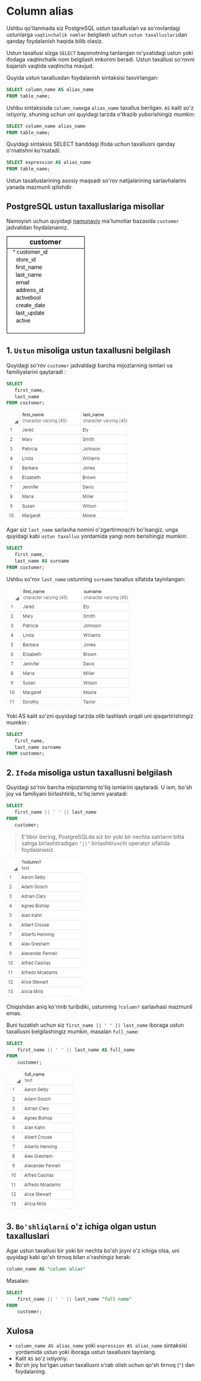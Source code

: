 # Column alias
Ushbu qo'llanmada siz PostgreSQL ustun taxalluslari va so'rovlardagi ustunlarga `vaqtinchalik nomlar` belgilash uchun `ustun taxalluslari`dan qanday foydalanish haqida bilib olasiz.

Ustun taxallusi sizga `SELECT` bayonotning tanlangan ro'yxatidagi ustun yoki ifodaga vaqtinchalik nom belgilash imkonini beradi. Ustun taxallusi so'rovni bajarish vaqtida vaqtincha mavjud.

Quyida ustun taxallusdan foydalanish sintaksisi tasvirlangan:
```sql
SELECT column_name AS alias_name
FROM table_name;
```

Ushbu sintaksisda `column_name`ga `alias_name` taxallus berilgan. `AS` kalit so'z ixtiyoriy, shuning uchun uni quyidagi tarzda o'tkazib yuborishingiz mumkin:
```sql
SELECT column_name alias_name
FROM table_name;
```
Quyidagi sintaksis SELECT banddagi ifoda uchun taxallusni qanday o'rnatishni ko'rsatadi:

```sql
SELECT expression AS alias_name
FROM table_name;
```

Ustun taxalluslarining asosiy maqsadi so'rov natijalarining sarlavhalarini yanada mazmunli qilishdir.

## PostgreSQL ustun taxalluslariga misollar

Namoyish uchun quyidagi [namunaviy](https://www.postgresqltutorial.com/wp-content/uploads/2019/05/dvdrental.zip) ma'lumotlar bazasida `customer` jadvalidan  foydalanamiz.

![customer](image-1.png)

## 1. `Ustun` misoliga ustun taxallusni belgilash

Quyidagi so'rov `customer` jadvaldagi barcha mijozlarning ismlari va familiyalarini qaytaradi :
```sql
SELECT 
   first_name, 
   last_name
FROM customer;
```

![output](image-7.png)

Agar siz `last_name` sarlavha nomini o'zgartirmoqchi bo'lsangiz, unga quyidagi kabi `ustun taxallus` yordamida yangi nom berishingiz mumkin:

```sql
SELECT 
   first_name, 
   last_name AS surname
FROM customer;
```

Ushbu so'rov `last_name` ustunning `surname` taxallus sifatida tayinlangan:

![output](image-8.png)

Yoki AS kalit so'zni quyidagi tarzda olib tashlash orqali uni qisqartirishingiz mumkin :

```sql
SELECT 
   first_name, 
   last_name surname
FROM customer;
```

## 2. `Ifoda` misoliga ustun taxallusni belgilash

Quyidagi so'rov barcha mijozlarning to'liq ismlarini qaytaradi. U ism, bo'sh joy va familiyani birlashtirib, to'liq ismni yaratadi:
```sql
SELECT 
   first_name || ' ' || last_name 
FROM 
   customer;
```

> E'tibor bering, PostgreSQLda siz bir yoki bir nechta satrlarni bitta satrga birlashtiradigan `"||"` birlashtiruvchi operator sifatida foydalanasiz.

![output](image-9.png)

Chiqishdan aniq ko'rinib turibdiki, ustunning `?column?` sarlavhasi mazmunli emas.

Buni tuzatish uchun siz `first_name || ' ' || last_name` iboraga ustun taxallusni belgilashingiz mumkin, masalan `full_name`:

```sql
SELECT
    first_name || ' ' || last_name AS full_name
FROM
    customer;
```
![output](image-10.png)

## 3. `Bo'shliqlarni` o'z ichiga olgan ustun taxalluslari

Agar ustun taxallusi bir yoki bir nechta bo'sh joyni o'z ichiga olsa, uni quyidagi kabi qo'sh tirnoq bilan o'rashingiz kerak:

```sql
column_name AS "column alias"
```

Masalan:

```sql
SELECT
    first_name || ' ' || last_name "full name"
FROM
    customer;
```

## Xulosa
* `column_name AS alias_name` yoki `expression AS alias_name` sintaksisi yordamida ustun yoki iboraga ustun taxallusni tayinlang.
* Kalit `AS` so'z ixtiyoriy.
* Boʻsh joy boʻlgan ustun taxallusni oʻrab olish uchun qoʻsh tirnoq (`"`) dan foydalaning.




